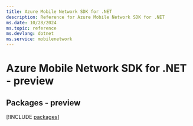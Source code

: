 ```yaml
---
title: Azure Mobile Network SDK for .NET
description: Reference for Azure Mobile Network SDK for .NET
ms.date: 10/28/2024
ms.topic: reference
ms.devlang: dotnet
ms.service: mobilenetwork
---
```

# Azure Mobile Network SDK for .NET - preview
## Packages - preview
[!INCLUDE [packages](mobile-network-index.md)]